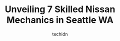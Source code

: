 ---
layout: ampstory
image: https://images.unsplash.com/photo-1534285686845-f2a7844e65b1?ixlib=rb-4.0.3&ixid=MnwxMjA3fDB8MHxwaG90by1wYWdlfHx8fGVufDB8fHx8&auto=format&fit=crop&w=640&h=853&q=80
author: techidn
featured: false
description: When it comes to finding reliable automotive experts in Seattle WA, USA, look no further than the 7 best Nissan Mechanic in the area. With their exceptional skills and dedication to providin
title: Unveiling 7 Skilled Nissan Mechanics in Seattle WA
cover:
   title: Unveiling 7 Skilled Nissan Mechanics in Seattle WA
   subtitle: Rickpate
   background: https://images.unsplash.com/photo-1534285686845-f2a7844e65b1?ixlib=rb-4.0.3&ixid=MnwxMjA3fDB8MHxwaG90by1wYWdlfHx8fGVufDB8fHx8&auto=format&fit=crop&w=640&h=853&q=80

pages: 
 - layout: thirds
   top: <h1>#1 Scanwest Autosport Seattle</h1>
   bottom: "<p>I was getting ready for a long road trip and had an old Saab and just wanted to get everything checked and good to go, after calling a few places scanwest was recommended</p>"
   background: https://www.knot35.com/toplist/wp-content/uploads/2023/06/best-nissan-mechanic-1-in-seattle-wa-1685835427.jpeg
   backgroundblur: true
 - layout: thirds
   top: <h1>#2 Gregs Japanese Auto</h1>
   bottom: "<p>1331 Stewart St, Seattle, WA 98109, United States</p>"
   background: https://www.knot35.com/toplist/wp-content/uploads/2023/06/best-nissan-mechanic-2-in-seattle-wa-1685835427.jpeg
   cta:
      link: https://www.knot35.com/toplist/unveiling-7-skilled-nissan-mechanics-in-seattle-wa/
      text: Unveiling 7 Skilled Nissan Mechanics in Seattle WA
 - layout: thirds
   top: <h1>#3 Toms Auto</h1>
   bottom: "<p>3616 SW Oregon St, Seattle, WA 98126, United States</p>"
   background: https://www.knot35.com/toplist/wp-content/uploads/2023/06/best-nissan-mechanic-3-in-seattle-wa-1685835427.jpeg
   cta:
      link: https://www.knot35.com/toplist/unveiling-7-skilled-nissan-mechanics-in-seattle-wa/
      text: Unveiling 7 Skilled Nissan Mechanics in Seattle WA
 - layout: thirds
   top: <h1>#4 Your Family Auto</h1>
   bottom: "<p>2715 E Cherry St # A, Seattle, WA 98122, United States</p>"
   background: https://images.unsplash.com/photo-1489648022186-8f49310909a0?ixlib=rb-4.0.3&ixid=MnwxMjA3fDB8MHxwaG90by1wYWdlfHx8fGVufDB8fHx8&auto=format&fit=crop&w=640&h=853&q=80
   cta:
      link: https://www.knot35.com/toplist/unveiling-7-skilled-nissan-mechanics-in-seattle-wa/
      text: Unveiling 7 Skilled Nissan Mechanics in Seattle WA
 - layout: thirds
   top: <h1>#5 No. 1 Japanese Auto Repair</h1>
   bottom: "<p>10218 Greenwood Ave N, Seattle, WA 98133, United States</p>"
   background: https://images.unsplash.com/photo-1540457036297-448b6b99e91c?ixlib=rb-4.0.3&ixid=MnwxMjA3fDB8MHxwaG90by1wYWdlfHx8fGVufDB8fHx8&auto=format&fit=crop&w=640&h=853&q=80
   cta:
      link: https://www.knot35.com/toplist/unveiling-7-skilled-nissan-mechanics-in-seattle-wa/
      text: Unveiling 7 Skilled Nissan Mechanics in Seattle WA
 - layout: thirds
   top: <h1>#6 Tomoko Auto Care Center</h1>
   bottom: "<p>5200 4th Ave S, Seattle, WA 98108, United States</p>"
   background: https://images.unsplash.com/photo-1609083590460-7b8cc0ca65f8?ixlib=rb-4.0.3&ixid=MnwxMjA3fDB8MHxwaG90by1wYWdlfHx8fGVufDB8fHx8&auto=format&fit=crop&w=640&h=853&q=80
   cta:
      link: https://www.knot35.com/toplist/unveiling-7-skilled-nissan-mechanics-in-seattle-wa/
      text: Unveiling 7 Skilled Nissan Mechanics in Seattle WA
 - layout: thirds
   top: <h1>#7 Johnsons Auto Repair</h1>
   bottom: "<p>9418 35th Ave NE, Seattle, WA 98115, United States</p>"
   background: https://images.unsplash.com/photo-1549241520-425e3dfc01cb?ixlib=rb-4.0.3&ixid=MnwxMjA3fDB8MHxwaG90by1wYWdlfHx8fGVufDB8fHx8&auto=format&fit=crop&w=640&h=853&q=80
   cta:
      link: https://www.knot35.com/toplist/unveiling-7-skilled-nissan-mechanics-in-seattle-wa/
      text: Unveiling 7 Skilled Nissan Mechanics in Seattle WA
 - layout: thirds
   middle: Continue reading...
   background: https://images.unsplash.com/photo-1614648718611-0635f29016cb?ixlib=rb-4.0.3&ixid=MnwxMjA3fDB8MHxwaG90by1wYWdlfHx8fGVufDB8fHx8&auto=format&fit=crop&w=640&h=853&q=80
   cta:
      link: https://www.knot35.com/toplist/unveiling-7-skilled-nissan-mechanics-in-seattle-wa/
      text: Unveiling 7 Skilled Nissan Mechanics in Seattle WA
      
---